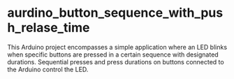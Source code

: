 # aurdino_button_sequence_with_push_relase_time
This Arduino project encompasses a simple application where an LED blinks when specific buttons are pressed in a certain sequence with designated durations. Sequential presses and press durations on buttons connected to the Arduino control the LED. 
